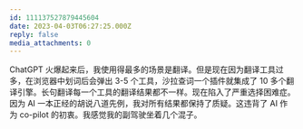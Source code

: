 ```yaml
---
id: 111137527879445604
date: 2023-04-03T06:27:25.000Z
reply: false
media_attachments: 0
---
```


ChatGPT 火爆起来后，我使用得最多的场景是翻译。但是现在因为翻译工具过多，在浏览器中划词后会弹出 3-5 个工具，沙拉查词一个插件就集成了 10 多个翻译引擎。长句翻译每一个工具的翻译结果都不一样。现在陷入了严重选择困难症。因为 AI 一本正经的胡说八道先例，我对所有结果都保持了质疑。这违背了 AI 作为 co-pilot 的初衷。我感觉我的副驾驶坐着几个混子。

